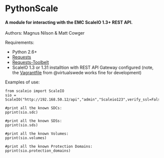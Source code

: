 # PythonScale

#### A module for interacting with the EMC ScaleIO 1.3+ REST API.

Authors: Magnus Nilson & Matt Cowger

Requirements:

* Python 2.6+
* [Requests](http://docs.python-requests.org/en/latest/)
* [Requests-Toolbelt](https://github.com/sigmavirus24/requests-toolbelt)
* ScaleIO 1.3 or 1.31 installtion with REST API Gateway configured (note, the [Vagrantfile](https://github.com/virtualswede/vagrant-scaleio) from @virtualswede works fine for development)

Examples of use:

```
from scaleio import ScaleIO
sio = ScaleIO("http://192.168.50.12/api","admin","Scaleio123",verify_ssl=False)

#print all the known SDCs:
pprint(sio.sdc)

#print all the known SDSs:
pprint(sio.sds)

#print all the known Volumes:
pprint(sio.volumes)

#print all the known Protection Domains:
pprint(sio.protection_domains)